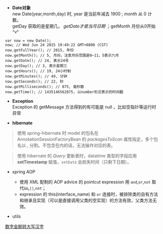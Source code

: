 
- **Date对象**    
new Date(year,month,day) 时, year 是当前年减去 1900 ; month 从 0 计数。    
getDay 获取的是星期几， *getDate才是当月日期* ；getMonth 月份从0开始 ^v^
```
var now = new Date();
now; // Wed Jun 24 2015 19:49:22 GMT+0800 (CST)
now.getFullYear(); // 2015, 年份
now.getMonth(); // 5, 月份，注意月份范围是0~11，5表示六月
now.getDate(); // 24, 表示24号
now.getDay(); // 3, 表示星期三
now.getHours(); // 19, 24小时制
now.getMinutes(); // 49, 分钟
now.getSeconds(); // 22, 秒
now.getMilliseconds(); // 875, 毫秒数
now.getTime(); // 1435146562875, 以number形式表示的时间戳
```
- **Exception**  
Exception 的 getMessage 方法得到的有可能是 null ，比如空指针等运行时异常

- **hibernate**

> 使用 spring-hibernate 时 model 的包名在 AnnotationSessionFactoryBean 的 *packagesToScan* 属性指定，多个包名以 *,* 分割。不包含在内的话，无法操作对应的表。

> 使用 hibernate 的 *Query* 更新表时，datatime 类型的字段应用 **setTimestamp** 赋值，`setData` 会损失时间（只剩下日期）。

- spring AOP
    + 使用 XML 配制的 AOP advice 的 pointcut expression 用 `and`,`or`,`not` 取代`&&`,`||`,`not`；     
    + expression 的 this(interface_name) 和 `or` 连接时，被排除类的自有方法和继承且实现（可以是直接调用父类的空实现）的方法有效，父类方法无效。     

- utils       
  
[数字金额转大写汉字][1]

[1]:https://github.com/tianqing2117/DailyProgress/blob/master/utils/MoneyUtils.java

